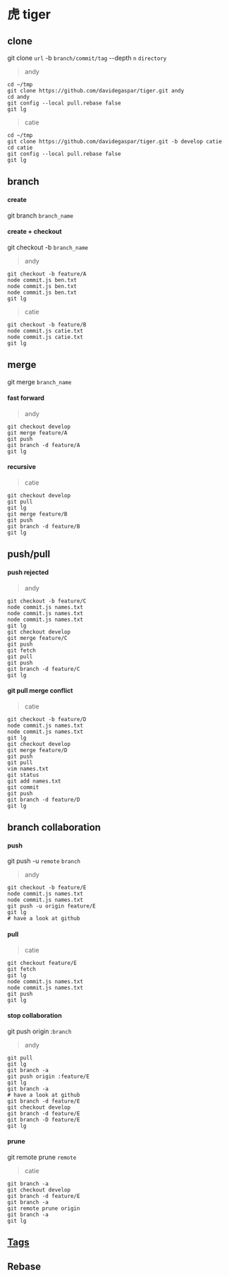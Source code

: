 # 虎 tiger

## clone

git clone `url` -b `branch/commit/tag` --depth `n` `directory`

> andy
```
cd ~/tmp
git clone https://github.com/davidegaspar/tiger.git andy
cd andy
git config --local pull.rebase false
git lg
```

> catie
```
cd ~/tmp
git clone https://github.com/davidegaspar/tiger.git -b develop catie
cd catie
git config --local pull.rebase false
git lg
```

## branch

#### create

git branch `branch_name`

#### create + checkout

git checkout -b `branch_name`

> andy
```
git checkout -b feature/A
node commit.js ben.txt
node commit.js ben.txt
node commit.js ben.txt
git lg
```

> catie
```
git checkout -b feature/B
node commit.js catie.txt
node commit.js catie.txt
git lg
```

## merge

git merge `branch_name`

#### fast forward

> andy
```
git checkout develop
git merge feature/A
git push
git branch -d feature/A
git lg
```

#### recursive

> catie
```
git checkout develop
git pull
git lg
git merge feature/B
git push
git branch -d feature/B
git lg
```

## push/pull

#### push rejected

> andy
```
git checkout -b feature/C
node commit.js names.txt
node commit.js names.txt
node commit.js names.txt
git lg
git checkout develop
git merge feature/C
git push
git fetch
git pull
git push
git branch -d feature/C
git lg
```

#### git pull merge conflict

> catie
```
git checkout -b feature/D
node commit.js names.txt
node commit.js names.txt
git lg
git checkout develop
git merge feature/D
git push
git pull
vim names.txt
git status
git add names.txt
git commit
git push
git branch -d feature/D
git lg
```

## branch collaboration

#### push

git push -u `remote` `branch`

> andy
```
git checkout -b feature/E
node commit.js names.txt
node commit.js names.txt
git push -u origin feature/E
git lg
# have a look at github
```

#### pull

> catie
```
git checkout feature/E
git fetch
git lg
node commit.js names.txt
node commit.js names.txt
git push
git lg
```

#### stop collaboration

git push origin :`branch`

> andy
```
git pull
git lg
git branch -a
git push origin :feature/E
git lg
git branch -a
# have a look at github
git branch -d feature/E
git checkout develop
git branch -d feature/E
git branch -D feature/E
git lg
```

#### prune

git remote prune `remote`

> catie
```
git branch -a
git checkout develop
git branch -d feature/E
git branch -a
git remote prune origin
git branch -a
git lg
```

## [Tags](git-tag.md)

## Rebase
